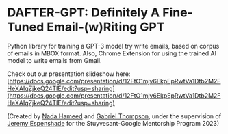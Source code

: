# DAFTER-GPT: Definitely A Fine-Tuned Email-(w)Riting GPT

Python library for training a GPT-3 model try write emails, based on corpus of emails in MBOX format. Also, Chrome Extension for using the trained AI model to write emails from Gmail.

Check out our presentation slideshow here: [https://docs.google.com/presentation/d/12FtO1mjv6EkpEpRwtVa1Dtb2M2FHeXAIqZjkeQ24TIE/edit?usp=sharing](https://docs.google.com/presentation/d/12FtO1mjv6EkpEpRwtVa1Dtb2M2FHeXAIqZjkeQ24TIE/edit?usp=sharing)

(Created by [Nada Hameed](https://github.com/nadahameed) and [Gabriel Thompson](https://github.com/sonofthomp), under the supervision of [Jeremy Espenshade](https://www.linkedin.com/in/jeremy-espenshade) for the Stuyvesant-Google Mentorship Program 2023)
